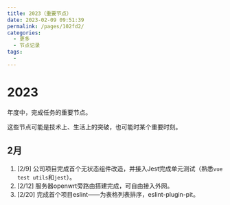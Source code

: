 ```yaml
---
title: 2023（重要节点）
date: 2023-02-09 09:51:39
permalink: /pages/102fd2/
categories:
  - 更多
  - 节点记录
tags:
  - 
---
```


# 2023

年度中，完成任务的重要节点。

这些节点可能是技术上、生活上的突破，也可能时某个重要时刻。

<!-- more -->

## 2月

1. [2/9] 公司项目完成首个无状态组件改造，并接入Jest完成单元测试（熟悉`vue test utils`和`jest`）。
2. [2/12] 服务器openwrt旁路由搭建完成，可自由接入外网。
3. [2/20] 完成首个项目eslint——为表格列表排序，eslint-plugin-pit。
